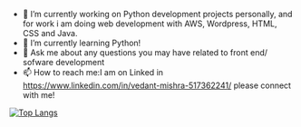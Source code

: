- 🔭 I’m currently working on Python development projects personally, and for work i am doing web development with AWS, Wordpress, HTML, CSS and Java.
- 🌱 I’m currently learning Python!
- 💬 Ask me about any questions you may have related to front end/ sofware development
- 📫 How to reach me:I am on Linked in https://www.linkedin.com/in/vedant-mishra-517362241/ please connect with me!


[![Top Langs](https://github-readme-stats.vercel.app/api/top-langs/?username=Vertc5)](https://github.com/Vertc5/github-readme-stats)

